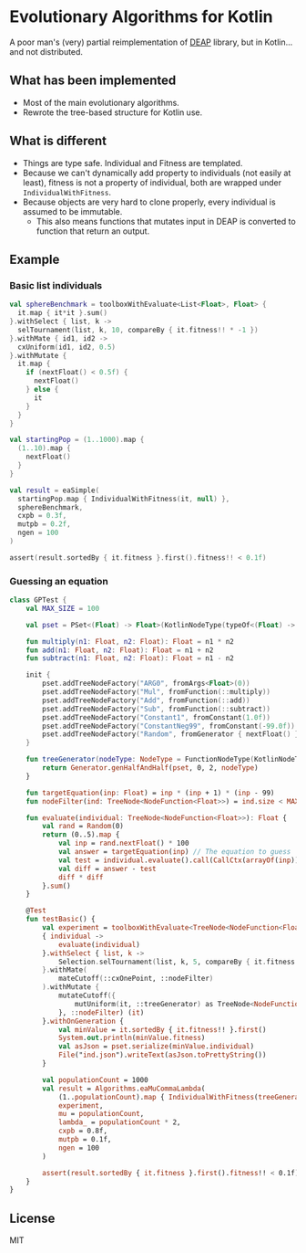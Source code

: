Evolutionary Algorithms for Kotlin
==================================

A poor man's (very) partial reimplementation of [DEAP](https://deap.readthedocs.io/en/master/) library, but in Kotlin... 
and not distributed.

What has been implemented
-------------------------

- Most of the main evolutionary algorithms.
- Rewrote the tree-based structure for Kotlin use.

What is different
-----------------

- Things are type safe. Individual and Fitness are templated.
- Because we can't dynamically add property to individuals (not easily at least), fitness is not a property of 
  individual, both are wrapped under `IndividualWithFitness`.
- Because objects are very hard to clone properly, every individual
  is assumed to be immutable.
  - This also means functions that mutates input in DEAP is converted
    to function that return an output.
    
Example
-------

### Basic list individuals
```kotlin
val sphereBenchmark = toolboxWithEvaluate<List<Float>, Float> {
  it.map { it*it }.sum()
}.withSelect { list, k ->
  selTournament(list, k, 10, compareBy { it.fitness!! * -1 })
}.withMate { id1, id2 ->
  cxUniform(id1, id2, 0.5)
}.withMutate {
  it.map {
    if (nextFloat() < 0.5f) {
      nextFloat()
    } else {
      it
    }
  }
}

val startingPop = (1..1000).map {
  (1..10).map {
    nextFloat()
  }
}

val result = eaSimple(
  startingPop.map { IndividualWithFitness(it, null) },
  sphereBenchmark,
  cxpb = 0.3f,
  mutpb = 0.2f,
  ngen = 100
)

assert(result.sortedBy { it.fitness }.first().fitness!! < 0.1f)
```

### Guessing an equation
```kotlin
class GPTest {
    val MAX_SIZE = 100

    val pset = PSet<(Float) -> Float>(KotlinNodeType(typeOf<(Float) -> Float>()))

    fun multiply(n1: Float, n2: Float): Float = n1 * n2
    fun add(n1: Float, n2: Float): Float = n1 + n2
    fun subtract(n1: Float, n2: Float): Float = n1 - n2

    init {
        pset.addTreeNodeFactory("ARG0", fromArgs<Float>(0))
        pset.addTreeNodeFactory("Mul", fromFunction(::multiply))
        pset.addTreeNodeFactory("Add", fromFunction(::add))
        pset.addTreeNodeFactory("Sub", fromFunction(::subtract))
        pset.addTreeNodeFactory("Constant1", fromConstant(1.0f))
        pset.addTreeNodeFactory("ConstantNeg99", fromConstant(-99.0f))
        pset.addTreeNodeFactory("Random", fromGenerator { nextFloat() })
    }

    fun treeGenerator(nodeType: NodeType = FunctionNodeType(KotlinNodeType(typeOf<Float>()))): TreeNode<*> {
        return Generator.genHalfAndHalf(pset, 0, 2, nodeType)
    }

    fun targetEquation(inp: Float) = inp * (inp + 1) * (inp - 99)
    fun nodeFilter(ind: TreeNode<NodeFunction<Float>>) = ind.size < MAX_SIZE

    fun evaluate(individual: TreeNode<NodeFunction<Float>>): Float {
        val rand = Random(0)
        return (0..5).map {
            val inp = rand.nextFloat() * 100
            val answer = targetEquation(inp) // The equation to guess
            val test = individual.evaluate().call(CallCtx(arrayOf(inp)))
            val diff = answer - test
            diff * diff
        }.sum()
    }

    @Test
    fun testBasic() {
        val experiment = toolboxWithEvaluate<TreeNode<NodeFunction<Float>>, Float>
        { individual ->
            evaluate(individual)
        }.withSelect { list, k ->
            Selection.selTournament(list, k, 5, compareBy { it.fitness!! * -1 })
        }.withMate(
            mateCutoff(::cxOnePoint, ::nodeFilter)
        ).withMutate {
            mutateCutoff({
                mutUniform(it, ::treeGenerator) as TreeNode<NodeFunction<Float>>
            }, ::nodeFilter) (it)
        }.withOnGeneration {
            val minValue = it.sortedBy { it.fitness!! }.first()
            System.out.println(minValue.fitness)
            val asJson = pset.serialize(minValue.individual)
            File("ind.json").writeText(asJson.toPrettyString())
        }

        val populationCount = 1000
        val result = Algorithms.eaMuCommaLambda(
            (1..populationCount).map { IndividualWithFitness(treeGenerator() as TreeNode<NodeFunction<Float>>, null) },
            experiment,
            mu = populationCount,
            lambda_ = populationCount * 2,
            cxpb = 0.8f,
            mutpb = 0.1f,
            ngen = 100
        )

        assert(result.sortedBy { it.fitness }.first().fitness!! < 0.1f)
    }
}
```

License
-------

MIT